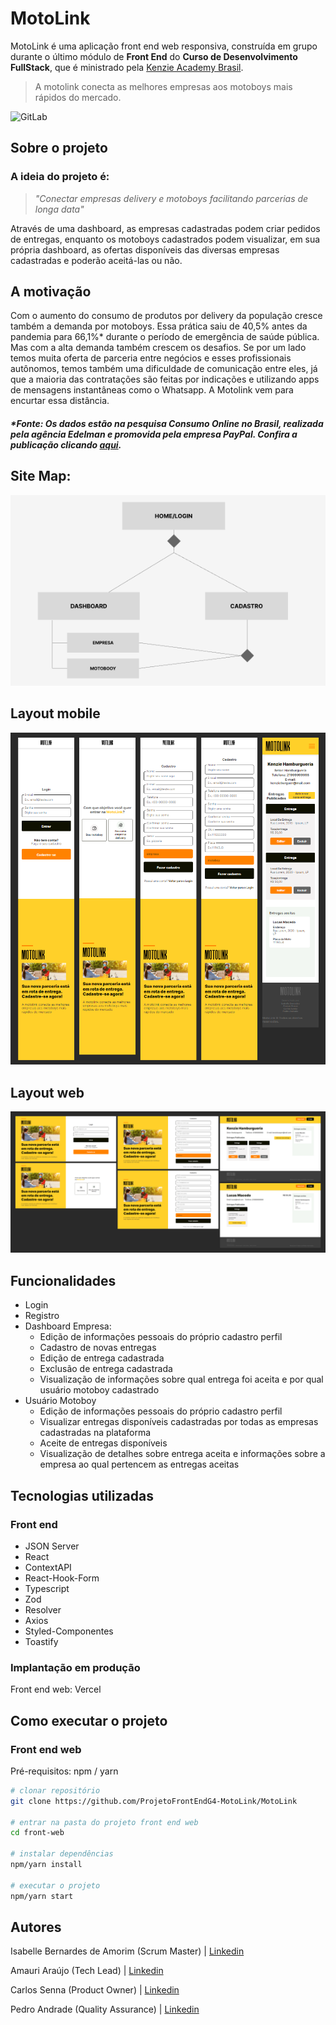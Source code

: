 # MotoLink
MotoLink é uma aplicação front end web responsiva, construída em grupo durante o último módulo de **Front End** do **Curso de Desenvolvimento FullStack**, que é ministrado pela [Kenzie Academy Brasil](https://kenzie.com.br/).

> A motolink conecta as melhores empresas aos motoboys mais rápidos do mercado.

![GitLab](https://img.shields.io/github/license/ProjetoFrontEndG4-MotoLink/MotoLink)

## Sobre o projeto
### A ideia do projeto é:
> *"Conectar empresas delivery e motoboys facilitando parcerias de longa data"*

Através de uma dashboard, as empresas cadastradas podem criar pedidos de entregas, enquanto os motoboys cadastrados podem visualizar, em sua própria dashboard, as ofertas disponíveis das diversas empresas cadastradas e poderão aceitá-las ou não.

## A motivação

Com o aumento do consumo de produtos por delivery da população cresce também a demanda por motoboys. Essa prática saiu de 40,5% antes da pandemia para 66,1%* durante o período de emergência de saúde pública. Mas com a alta demanda também crescem os desafios. Se por um lado temos muita oferta de parceria entre negócios e esses profissionais autônomos, temos também uma dificuldade de comunicação entre eles, já que a maioria das contratações são feitas por indicações e utilizando apps de mensagens instantâneas como o Whatsapp. A Motolink vem para encurtar essa distância.

##### *Fonte: Os dados estão na pesquisa Consumo Online no Brasil, realizada pela agência Edelman e promovida pela empresa PayPal. Confira a publicação clicando [aqui](https://agenciabrasil.ebc.com.br/geral/noticia/2021-12/pesquisa-revela-aumento-de-pedidos-de-comida-por-app-durante-pandemia).

## Site Map:
![site Map](https://github.com/ProjetoFrontEndG4-MotoLink/MotoLink/blob/main/public/site--map.png)

## Layout mobile
![Versão Mobile](https://github.com/ProjetoFrontEndG4-MotoLink/MotoLink/blob/main/public/Mobile.png)

## Layout web
![Versão Desktop](https://github.com/ProjetoFrontEndG4-MotoLink/MotoLink/blob/main/public/Desktop.png)

## Funcionalidades
- Login
- Registro
- Dashboard Empresa:
  - Edição de informações pessoais do próprio cadastro perfil
  - Cadastro de novas entregas
  - Edição de entrega cadastrada
  - Exclusão de entrega cadastrada
  - Visualização de informações sobre qual entrega foi aceita e por qual usuário motoboy cadastrado
- Usuário Motoboy
  - Edição de informações pessoais do próprio cadastro perfil
  - Visualizar entregas disponíveis cadastradas por todas as empresas cadastradas na plataforma
  - Aceite de entregas disponíveis
  - Visualização de detalhes sobre entrega aceita e informações sobre a empresa ao qual pertencem as entregas aceitas

## Tecnologias utilizadas
### Front end
- JSON Server
- React
- ContextAPI
- React-Hook-Form
- Typescript
- Zod
- Resolver
- Axios
- Styled-Componentes
- Toastify

### Implantação em produção
Front end web: Vercel

## Como executar o projeto
### Front end web
Pré-requisitos: npm / yarn


```bash
# clonar repositório
git clone https://github.com/ProjetoFrontEndG4-MotoLink/MotoLink

# entrar na pasta do projeto front end web
cd front-web

# instalar dependências
npm/yarn install

# executar o projeto
npm/yarn start
```
## Autores

Isabelle Bernardes de Amorim (Scrum Master) | [Linkedin](https://www.linkedin.com/in/euisabellebernardes/)

Amauri Araújo (Tech Lead) | [Linkedin](https://www.linkedin.com/in/amauri-ara%C3%BAjo-8728b3172/)

Carlos Senna (Product Owner) | [Linkedin](https://www.linkedin.com/in/carloseduardosenna/)

Pedro Andrade (Quality Assurance) | [Linkedin](https://www.linkedin.com/in/pedroandradev/ )
